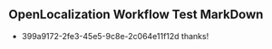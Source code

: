## OpenLocalization Workflow Test MarkDown
* 399a9172-2fe3-45e5-9c8e-2c064e11f12d 
thanks!<!--HONumber=Oct16_HO4-->